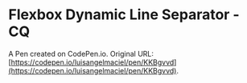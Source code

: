 # Flexbox Dynamic Line Separator - CQ

A Pen created on CodePen.io. Original URL: [https://codepen.io/luisangelmaciel/pen/KKBgvvd](https://codepen.io/luisangelmaciel/pen/KKBgvvd).

